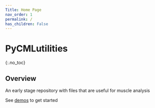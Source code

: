 ```yaml
---
Title: Home Page
nav_order: 1
permalink: /
has_children: False
---
```

# PyCMLutilities
{:.no_toc}

## Overview 

An early stage repository with files that are useful for muscle analysis

See [demos](pages/demos/demos.md) to get started
